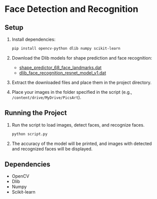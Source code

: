 # Face Detection and Recognition

## Setup

1. Install dependencies:
    ```bash
    pip install opencv-python dlib numpy scikit-learn
    ```

2. Download the Dlib models for shape prediction and face recognition:
    - [shape_predictor_68_face_landmarks.dat](http://dlib.net/files/shape_predictor_68_face_landmarks.dat.bz2)
    - [dlib_face_recognition_resnet_model_v1.dat](http://dlib.net/files/dlib_face_recognition_resnet_model_v1.dat.bz2)

3. Extract the downloaded files and place them in the project directory.

4. Place your images in the folder specified in the script (e.g., `/content/drive/MyDrive/PicsArt`).

## Running the Project

1. Run the script to load images, detect faces, and recognize faces.
    ```python
    python script.py
    ```

2. The accuracy of the model will be printed, and images with detected and recognized faces will be displayed.

## Dependencies

- OpenCV
- Dlib
- Numpy
- Scikit-learn

